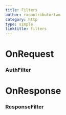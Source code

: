 ```yaml
---
title: Filters
author: rxcontributortwo
category: http
type: simple
linktitle: filters
---
```


# OnRequest
### AuthFilter

<div component="app-code" key="app-filters-auth"></div>

# OnResponse
### ResponseFilter

<div component="app-code" key="app-filters-response"></div>

